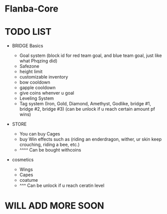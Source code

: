 # Flanba-Core


# TODO LIST

* BRIDGE Basics

  - Goal system (block id for red team goal, and blue team goal, just like what Phqzing did)
  - Safezone
  - height limit
  - customizable inventory 
  - bow cooldown
  - gapple cooldown
  - give  coins whenver u goal
  - Leveling System
  - Tag system (Iron, Gold, Diamond, Amethyst, Godlike, bridge #1, bridge #2, bridge #3)    (can be unlock if u reach certain amount pf wins)
  
* STORE

  - You can buy Cages
  - buy Win effects such as (riding an enderdragon, wither, ur skin keep crouching, riding a bee, etc.)
  - ^^^^ Can be bought withcoins
  
  
* cosmetics

  - Wings
  - Capes
  - coatume
  - ^^^ Can be unlock if u reach ceratin level

# WILL ADD MORE SOON

